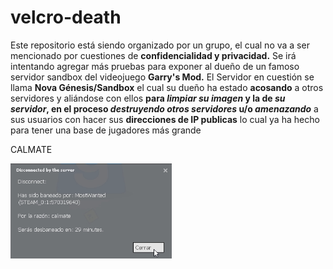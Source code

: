 # velcro-death
<!---Este es el archivo principal, yo voy a añadir y/o traducir todo a README-EN.md, velcro-death-es.odt y velcro-death-en.odt como distribuibles!!!! -->
<!---Recomiendo escribir todo en el editor de https://languagetool.org y despues pegar aca, yo me encargo del formating mas "pesado" pero si quieren aca esta la documentacion: https://docs.github.com/es/get-started/writing-on-github/getting-started-with-writing-and-formatting-on-github/basic-writing-and-formatting-syntax -->
<!---Se puede editar aca mismo desde github.com btw...  -->
<!---to-do: -->
<!---actually start 💔 -->
<!---añadir ts en algun punto: https://youtu.be/2FS-RMZLmwE -->
Este repositorio está siendo organizado por un grupo, el cual no va a ser mencionado por cuestiones de **confidencialidad y privacidad.**
Se irá intentando agregar más pruebas para exponer al dueño de un famoso servidor sandbox del videojuego **Garry's Mod.**
El Servidor en cuestión se llama **Nova Génesis/Sandbox** el cual su dueño ha estado **acosando** a otros servidores y aliándose con ellos **para _limpiar su imagen_ y la de _su servidor_, en el proceso _destruyendo otros servidores_ u/o _amenazando_** a sus usuarios con hacer sus **direcciones de IP publicas** lo cual ya ha hecho para tener una base de jugadores más grande 

CALMATE

![](/proof/image-03.png)

